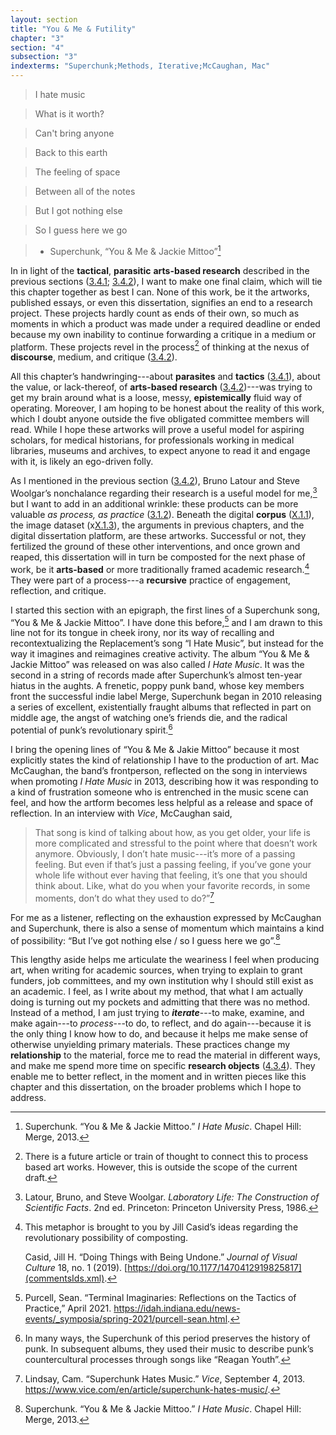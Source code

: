 ```yaml
---
layout: section
title: "You & Me & Futility"
chapter: "3"
section: "4"
subsection: "3"
indexterms: "Superchunk;Methods, Iterative;McCaughan, Mac"
---
```


>I hate music

>What is it worth?

>Can't bring anyone

>Back to this earth

>The feeling of space

>Between all of the notes

>But I got nothing else

>So I guess here we go

>- Superchunk, “You & Me & Jackie Mittoo”[^fn1]

In in light of the <span data-tooltip aria-haspopup="true" class="has-tip" data-disable-hover="false" tabindex="1" data-title="The term tactics comes from the philosophy of Michel de Certeau, and refers to political action taken that has no impact on broader cultural and political struggles."><b>tactical</b></span>, <span data-tooltip aria-haspopup="true" class="has-tip" data-disable-hover="false" tabindex="1" data-title="The term 'parasite' comes from the tripartite ontology argued for by Michel Serres. It refers to systems of being in which things thought in opposition are linked through their dependence on one another."><b>parasitic</b></span> <span data-tooltip aria-haspopup="true" class="has-tip" data-disable-hover="false" tabindex="1" data-title="Arts-based methods refer to any research method that applies creative activity as a research method. This can include traditional arts like painting, sculpture, or dance, or more complex conceptual or multi-media approaches."><b>arts-based research</b></span> described in the previous sections (<a href="{{ site.baseurl }}/dissertation/3_4_1">3.4.1</a>; <a href="{{ site.baseurl }}/dissertation/3_4_2">3.4.2</a>), I want to make one final claim, which will tie this chapter together as best I can. None of this work, be it the artworks, published essays, or even this dissertation, signifies an end to a research project. These projects hardly count as ends of their own, so much as moments in which a product was made under a required deadline or ended because my own inability to continue forwarding a critique in a medium or platform. These projects revel in the process[^fn2] of thinking at the nexus of <span data-tooltip aria-haspopup="true" class="has-tip" data-disable-hover="false" tabindex="1" data-title="Discourse refers to a scholarly conversation which occurs in a field of knowledge production. I use it in a Foucauldian sense, to convey the agreed upon modes and objects of discussion which are taken for granted in a community or scholarly field."><b>discourse</b></span>, medium, and critique (<a href="{{ site.baseurl }}/dissertation/3_4_2">3.4.2</a>).

All this chapter’s handwringing---about <span data-tooltip aria-haspopup="true" class="has-tip" data-disable-hover="false" tabindex="1" data-title="The term 'parasite' comes from the tripartite ontology argued for by Michel Serres. It refers to systems of being in which things thought in opposition are linked through their dependence on one another."><b>parasites</b></span> and <span data-tooltip aria-haspopup="true" class="has-tip" data-disable-hover="false" tabindex="1" data-title="The term tactics comes from the philosophy of Michel de Certeau, and refers to political action taken that has no impact on broader cultural and political struggles."><b>tactics</b></span> (<a href="{{ site.baseurl }}/dissertation/3_4_1">3.4.1</a>), about the value, or lack-thereof, of <span data-tooltip aria-haspopup="true" class="has-tip" data-disable-hover="false" tabindex="1" data-title="Arts-based methods refer to any research method that applies creative activity as a research method. This can include traditional arts like painting, sculpture, or dance, or more complex conceptual or multi-media approaches."><b>arts-based research</b></span> (<a href="{{ site.baseurl }}/dissertation/3_4_2">3.4.2</a>)---was trying to get my brain around what is a loose, messy, <span data-tooltip aria-haspopup="true" class="has-tip" data-disable-hover="false" tabindex="1" data-title="Epistemics is a philosophical term referring to the study of knowledge. I use it to talk about the entwined practices of scientific culture, its arguments, and its methodologies."><b>epistemically</b></span> fluid way of operating. Moreover, I am hoping to be honest about the reality of this work, which I doubt anyone outside the five obligated committee members will read. While I hope these artworks will prove a useful model for aspiring scholars, for medical historians, for professionals working in medical libraries, museums and archives, to expect anyone to read it and engage with it, is likely an ego-driven folly. 

As I mentioned in the previous section (<a href="{{ site.baseurl }}/dissertation/3_4_2">3.4.2</a>), Bruno Latour and Steve Woolgar’s nonchalance regarding their research is a useful model for me,[^fn3] but I want to add in an additional wrinkle: these products can be more valuable *as process, as practice* (<a href="{{ site.baseurl }}/dissertation/3_1_2">3.1.2</a>). Beneath the digital <span data-tooltip aria-haspopup="true" class="has-tip" data-disable-hover="false" tabindex="1" data-title="A corpus refers to a collection of texts used for computational analysis."><b>corpus</b></span> (<a href="{{ site.baseurl }}/dissertation/X_1_1">X.1.1</a>), the image dataset (x<a href="{{ site.baseurl }}/dissertation/X_1_3">X.1.3</a>), the arguments in previous chapters, and the digital dissertation platform, are these artworks. Successful or not, they fertilized the ground of these other interventions, and once grown and reaped, this dissertation will in turn be composted for the next phase of work, be it <span data-tooltip aria-haspopup="true" class="has-tip" data-disable-hover="false" tabindex="1" data-title="Arts-based methods refer to any research method that applies creative activity as a research method. This can include traditional arts like painting, sculpture, or dance, or more complex conceptual or multi-media approaches."><b>arts-based</b></span> or more traditionally framed academic research.[^fn4] They were part of a process---a <span data-tooltip aria-haspopup="true" class="has-tip" data-disable-hover="false" tabindex="1" data-title="I use the term recursive to describes an iterative process of examination, experimentation, and reflection."><b>recursive</b></span> practice of engagement, reflection, and critique.

I started this section with an epigraph, the first lines of a Superchunk song, “You & Me & Jackie Mittoo”. I have done this before,[^fn5] and I am drawn to this line not for its tongue in cheek irony, nor its way of recalling and recontextualizing the Replacement’s song “I Hate Music”, but instead for the way it imagines and reimagines creative activity. The album “You & Me & Jackie Mittoo” was released on was also called *I Hate Music*. It was the second in a string of records made after Superchunk’s almost ten-year hiatus in the aughts. A frenetic, poppy punk band, whose key members front the successful indie label Merge, Superchunk began in 2010 releasing a series of excellent, existentially fraught albums that reflected in part on middle age, the angst of watching one’s friends die, and the radical potential of punk’s revolutionary spirit.[^fn6]

I bring the opening lines of “You & Me & Jakie Mittoo” because it most explicitly states the kind of relationship I have to the production of art. Mac McCaughan, the band’s frontperson, reflected on the song in interviews when promoting *I Hate Music* in 2013, describing how it was responding to a kind of frustration someone who is entrenched in the music scene can feel, and how the artform becomes less helpful as a release and space of reflection. In an interview with *Vice*, McCaughan said, 

>That song is kind of talking about how, as you get older, your life is more complicated and stressful to the point where that doesn’t work anymore. Obviously, I don’t hate music---it’s more of a passing feeling. But even if that’s just a passing feeling, if you’ve gone your whole life without ever having that feeling, it’s one that you should think about. Like, what do you when your favorite records, in some moments, don’t do what they used to do?”[^fn7]  

For me as a listener, reflecting on the exhaustion expressed by McCaughan and Superchunk, there is also a sense of momentum which maintains a kind of possibility: “But I’ve got nothing else / so I guess here we go”.[^fn8]

This lengthy aside helps me articulate the weariness I feel when producing art, when writing for academic sources, when trying to explain to grant funders, job committees, and my own institution why I should still exist as an academic. I feel, as I write about my method, that what I am actually doing is turning out my pockets and admitting that there was no method. Instead of a method, I am just trying to <span data-tooltip aria-haspopup="true" class="has-tip" data-disable-hover="false" tabindex="1" data-title="Iterative, here, refers to a process of learning in which completed projects are analyzed after their completion. This analysis allows for future projects to be more successful, and to address new, but related concepts."><b>*iterate*</b></span>---to make, examine, and make again---to *process*---to do, to reflect, and do again---because it is the only thing I know how to do, and because it helps me make sense of otherwise unyielding primary materials. These practices change my <span data-tooltip aria-haspopup="true" class="has-tip" data-disable-hover="false" tabindex="1" data-title="Relationality, as I use it, is indebted to Indigenous knowledge systems. Relation refers to the ways researchers become connected to and obligated to the people, ideas, and non-human entities which they study."><b>relationship</b></span> to the material, force me to read the material in different ways, and make me spend more time on specific <span data-tooltip aria-haspopup="true" class="has-tip" data-disable-hover="false" tabindex="1" data-title="I use the term research object to refer to materials that have been divorced from the subject of their origin. Object, as I use it, carefully considers how human patients are denied their humanity through transformations that deem them as objects."><b>research objects</b></span> (<a href="{{ site.baseurl }}/dissertation/4_3_4">4.3.4</a>). They enable me to better reflect, in the moment and in written pieces like this chapter and this dissertation, on the broader problems which I hope to address.

<div class="style-divider">
 	<div class="line"></div>
</div>

[^fn1]: Superchunk. “You & Me & Jackie Mittoo.” *I Hate Music*. Chapel Hill: Merge, 2013.

[^fn2]: There is a future article or train of thought to connect this to process based art works. However, this is outside the scope of the current draft.

[^fn3]: Latour, Bruno, and Steve Woolgar. *Laboratory Life: The Construction of Scientific Facts*. 2nd ed. Princeton: Princeton University Press, 1986.

[^fn4]: This metaphor is brought to you by Jill Casid’s ideas regarding the revolutionary possibility of composting.
	
	Casid, Jill H. “Doing Things with Being Undone.” *Journal of Visual Culture* 18, no. 1 (2019). [https://doi.org/10.1177/1470412919825817](commentsIds.xml).

[^fn5]: Purcell, Sean. “Terminal Imaginaries: Reflections on the Tactics of Practice,” April 2021. <https://idah.indiana.edu/news-events/_symposia/spring-2021/purcell-sean.html>.

[^fn6]: In many ways, the Superchunk of this period preserves the history of punk. In subsequent albums, they used their music to describe punk’s countercultural processes through songs like “Reagan Youth”.

[^fn7]: Lindsay, Cam. “Superchunk Hates Music.” *Vice*, September 4, 2013. <https://www.vice.com/en/article/superchunk-hates-music/>.

[^fn8]: Superchunk. “You & Me & Jackie Mittoo.” *I Hate Music*. Chapel Hill: Merge, 2013.